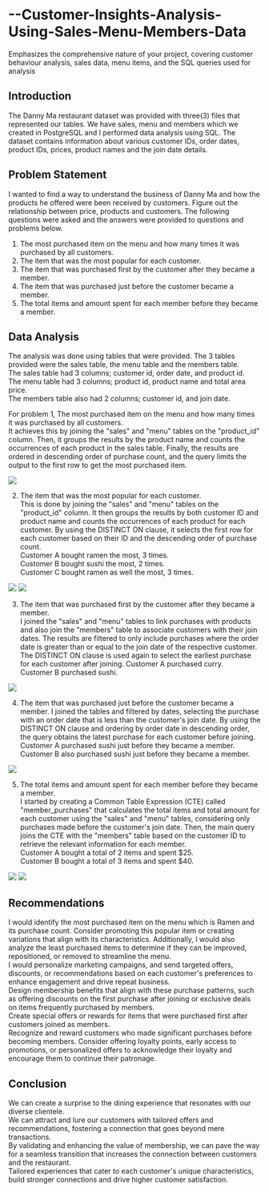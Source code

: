 # --Customer-Insights-Analysis-Using-Sales-Menu-Members-Data
Emphasizes the comprehensive nature of your project, covering customer behaviour analysis, sales data, menu items, and the SQL queries used for analysis

## Introduction
The Danny Ma restaurant dataset was provided with three(3) files that represented our tables. We have sales, menu and members which we created in PostgreSQL and I performed data analysis using SQL. The dataset contains information about various customer IDs, order dates, product IDs, prices, product names and the join date details.

## Problem Statement
I wanted to find a way to understand the business of Danny Ma and how the products he offered were been received by customers. Figure out the relationship between price, products and customers. 
The following questions were asked and the answers were provided to questions and problems below.
1. The most purchased item on the menu and how many times it was purchased by all customers.
2. The item that was the most popular for each customer.
3. The item that was purchased first by the customer after they became a member.
4. The item that was purchased just before the customer became a member.
5. The total items and amount spent for each member before they became a member.


## Data Analysis
The analysis was done using tables that were provided. The 3 tables provided were the sales table, the menu table and the members table. <br>
The sales table had 3 columns; customer id, order date, and product id. <br>
The menu table had 3 columns; product id, product name and total area price. <br>
The members table also had 2 columns; customer id, and join date. <br>

For problem 1, The most purchased item on the menu and how many times it was purchased by all customers. <br>
It achieves this by joining the "sales" and "menu" tables on the "product_id" column. Then, it groups the results by the product name and counts the occurrences of each product in the sales table. Finally, the results are ordered in descending order of purchase count, and the query limits the output to the first row to get the most purchased item.

![](pic1.png)

2. The item that was the most popular for each customer. <br>
This is done by joining the "sales" and "menu" tables on the "product_id" column. It then groups the results by both customer ID and product name and counts the occurrences of each product for each customer. By using the DISTINCT ON clause, it selects the first row for each customer based on their ID and the descending order of purchase count. <br>
Customer A bought ramen the most, 3 times. <br>
Customer B bought sushi the most, 2 times. <br>
Customer C bought ramen as well the most, 3 times. <br>

![](pic2.png)                                           ![](vis2.png)

3. The item that was purchased first by the customer after they became a member. <br>
I joined the "sales" and "menu" tables to link purchases with products and also join the "members" table to associate customers with their join dates. The results are filtered to only include purchases where the order date is greater than or equal to the join date of the respective customer. The DISTINCT ON clause is used again to select the earliest purchase for each customer after joining.
Customer A purchased curry. <br>
Customer B purchased sushi. <br>

![](pic3.png)

4.  The item that was purchased just before the customer became a member.
I joined the tables and filtered by dates, selecting the purchase with an order date that is less than the customer's join date. By using the DISTINCT ON clause and ordering by order date in descending order, the query obtains the latest purchase for each customer before joining. <br>
Customer A purchased sushi just before they became a member. <br>
Customer B also purchased sushi just before they became a member. <br>

![](pic4.png)

5.  The total items and amount spent for each member before they became a member. <br>
I started by creating a Common Table Expression (CTE) called "member_purchases" that calculates the total items and total amount for each customer using the "sales" and "menu" tables, considering only purchases made before the customer's join date. Then, the main query joins the CTE with the "members" table based on the customer ID to retrieve the relevant information for each member. <br>
Customer A bought a total of 2 items and spent $25. <br>
Customer B bought a total of 3 items and spent $40. <br>

![](pic5.png)                                          ![](vis5.png)

## Recommendations
I would identify the most purchased item on the menu which is Ramen and its purchase count. Consider promoting this popular item or creating variations that align with its characteristics. Additionally, I would also analyze the least purchased items to determine if they can be improved, repositioned, or removed to streamline the menu. <br>
I would personalize marketing campaigns, and send targeted offers, discounts, or recommendations based on each customer's preferences to enhance engagement and drive repeat business. <br>
Design membership benefits that align with these purchase patterns, such as offering discounts on the first purchase after joining or exclusive deals on items frequently purchased by members. <br>
Create special offers or rewards for items that were purchased first after customers joined as members. <br>
Recognize and reward customers who made significant purchases before becoming members. Consider offering loyalty points, early access to promotions, or personalized offers to acknowledge their loyalty and encourage them to continue their patronage.

## Conclusion
We can create a surprise to the dining experience that resonates with our diverse clientele. <br>
We can attract and lure our customers with tailored offers and recommendations, fostering a connection that goes beyond mere transactions. <br>
By validating and enhancing the value of membership, we can pave the way for a seamless transition that increases the connection between customers and the restaurant. <br>
Tailored experiences that cater to each customer's unique characteristics, build stronger connections and drive higher customer satisfaction.
